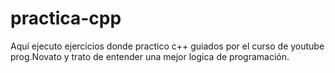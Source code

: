 # practica-cpp
Aquí ejecuto ejercicios donde practico c++ guiados por el curso de youtube prog.Novato y trato de entender una mejor logica de programación.
